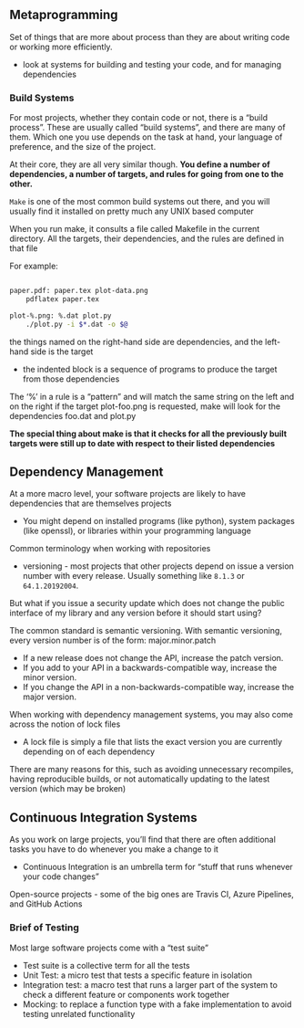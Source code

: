 ## Metaprogramming

Set of things that are more about process than they are about writing code or working more efficiently.
* look at systems for building and testing your code, and for managing dependencies



### Build Systems
For most projects, whether they contain code or not, there is a “build process”. These are usually called “build systems”, and there are many of them. Which one you use depends on the task at hand, your language of preference, and the size of the project.

At their core, they are all very similar though. **You define a number of dependencies, a number of targets, and rules for going from one to the other.** 


`Make` is one of the most common build systems out there, and you will usually find it installed on pretty much any UNIX based computer

When you run make, it consults a file called Makefile in the current directory. All the targets, their dependencies, and the rules are defined in that file

For example:
``` bash

paper.pdf: paper.tex plot-data.png
	pdflatex paper.tex

plot-%.png: %.dat plot.py
	./plot.py -i $*.dat -o $@

```

the things named on the right-hand side are dependencies, and the left-hand side is the target
* the indented block is a sequence of programs to produce the target from those dependencies

The ‘%’ in a rule is a “pattern” and will match the same string on the left and on the right
if the target plot-foo.png is requested, make will look for the dependencies foo.dat and plot.py

**The special thing about make is that it checks for all the previously built targets were still up to date with respect to their listed dependencies**



## Dependency Management
At a more macro level, your software projects are likely to have dependencies that are themselves projects
* You might depend on installed programs (like python), system packages (like openssl), or libraries within your programming language

Common terminology when working with repositories
* versioning - most projects that other projects depend on issue a version number with every release. Usually something like `8.1.3` or `64.1.20192004`.

But what if you issue a security update which does not change the public interface of my library and any version before it should start using?


The common standard is semantic versioning. With semantic versioning, every version number is of the form: major.minor.patch
* If a new release does not change the API, increase the patch version.
* If you add to your API in a backwards-compatible way, increase the minor version.
* If you change the API in a non-backwards-compatible way, increase the major version.


When working with dependency management systems, you may also come across the notion of lock files
- A lock file is simply a file that lists the exact version you are currently depending on of each dependency

There are many reasons for this, such as avoiding unnecessary recompiles, having reproducible builds, or not automatically updating to the latest version (which may be broken)


## Continuous Integration Systems
As you work on large projects, you’ll find that there are often additional tasks you have to do whenever you make a change to it
- Continuous Integration is an umbrella term for “stuff that runs whenever your code changes”


Open-source projects - some of the big ones are Travis CI, Azure Pipelines, and GitHub Actions


### Brief of Testing
Most large software projects come with a “test suite”
- Test suite is a collective term for all the tests
- Unit Test: a micro test that tests a specific feature in isolation
- Integration test: a macro test that runs a larger part of the system to check a different feature or components work together
- Mocking: to replace a function type with a fake implementation to avoid testing unrelated functionality


